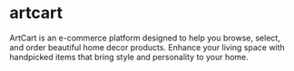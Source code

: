 # artcart
ArtCart is an e-commerce platform designed to help you browse, select, and order beautiful home decor products. Enhance your living space with handpicked items that bring style and personality to your home.
